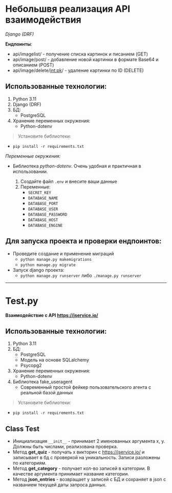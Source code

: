 # Небольшвя реализация API взаимодействия
_Django (DRF)_

**Ендпоинты**:

- api/imagelist/ - получение списка картинок и писанием (GET)
- api/image/post/ - добавление новой картинки в формате Base64 и описанием (POST)
- api/image/delete/<int:pk>/ - удаление картинки по ID (DELETE)

## Использованные технологии:

1. Python 3.11
2. Django (DRF)
3. БД:
   - PostgreSQL
4. Хранение переменных окружения:
   - Python-dotenv

> Установите библиотеки:
- `pip install -r requirements.txt`

*Переменные окружения:*
- Библиотека *python-dotenv*. Очень удобная и практичная в использовании.

  1. Создайте файл `.env` и внесите ваши данные 
  2. Переменные:
      - `SECRET_KEY`
      - `DATABASE_NAME`
      - `DATABASE_PORT`
      - `DATABASE_USER`
      - `DATABASE_PASSWORD`
      - `DATABASE_HOST`
      - `DATABASE_ENGINE`

## Для запуска проекта и проверки ендпоинтов:

- Проведите создание и применение миграций 
   - `python manage.py makemigrations`
   - `python manage.py migrate`
- Запуск django проекта:
   - `python manage.py runserver` либо `./manage.py runserver`


---

# Test.py

**Взаимодействие с API https://jservice.io/**

## Использованные технологии:

1. Python 3.11
2. БД:
   - PostgreSQL
   - Модель на основе SQLalchemy
   - Psycopg2
3. Хранение переменных окружения:
   - Python-dotenv
4. Библиотека fake_useragent
   - Современный простой фейкер пользовательского агента с реальной базой данныx

> Установите библиотеки:
- `pip install -r requirements.txt`

## Class Test

- Инициализация `__init__` - принимает  2 именованных аргумента x, y.  Должны быть числами, 
реализована проверка.
- Метод **get_quiz** - получать x викторин с https://jservice.io/ и записывает в бд с проверкой на уникальность. 
Записи разложены по категориям.
- Метод **get_category** - получает кол-во записей в категории. В качестве аргумента принимает название категории.
- Метод **json_entries** - возвращает y записей с БД и сохраняет в json c названием текущей даты запроса данных.







      

